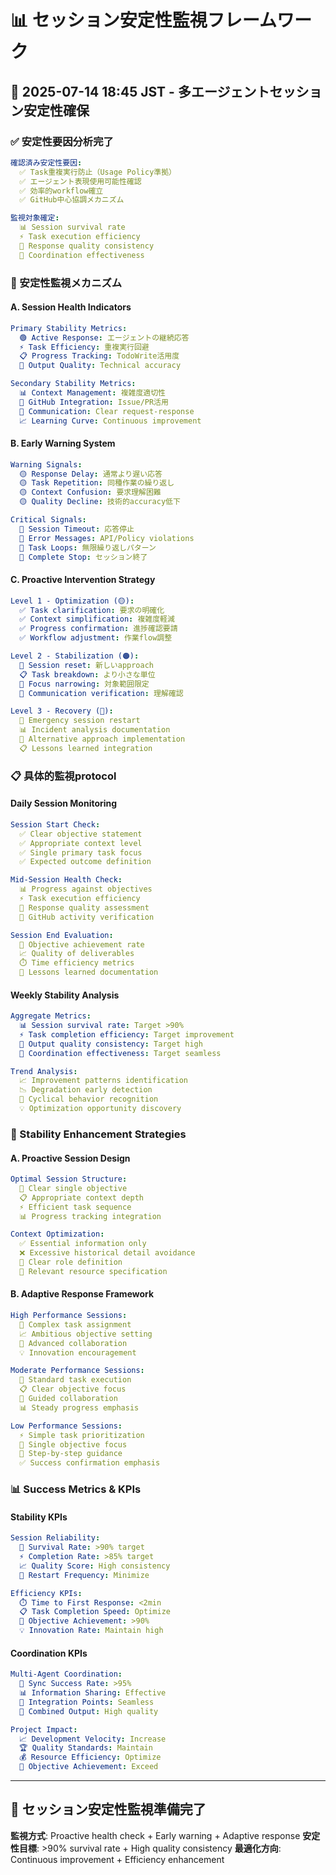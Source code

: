 # 📊 セッション安定性監視フレームワーク

## 📅 2025-07-14 18:45 JST - 多エージェントセッション安定性確保

### ✅ 安定性要因分析完了

```yaml
確認済み安定性要因:
  ✅ Task重複実行防止（Usage Policy準拠）
  ✅ エージェント表現使用可能性確認
  ✅ 効率的workflow確立
  ✅ GitHub中心協調メカニズム

監視対象確定:
  📊 Session survival rate
  ⚡ Task execution efficiency  
  🔄 Response quality consistency
  🤝 Coordination effectiveness
```

### 🔧 安定性監視メカニズム

#### A. Session Health Indicators

```yaml
Primary Stability Metrics:
  🟢 Active Response: エージェントの継続応答
  ⚡ Task Efficiency: 重複実行回避
  📋 Progress Tracking: TodoWrite活用度
  🎯 Output Quality: Technical accuracy

Secondary Stability Metrics:
  📊 Context Management: 複雑度適切性
  🔗 GitHub Integration: Issue/PR活用
  💬 Communication: Clear request-response
  📈 Learning Curve: Continuous improvement
```

#### B. Early Warning System

```yaml
Warning Signals:
  🟡 Response Delay: 通常より遅い応答
  🟡 Task Repetition: 同種作業の繰り返し
  🟡 Context Confusion: 要求理解困難
  🟡 Quality Decline: 技術的accuracy低下

Critical Signals:
  🔴 Session Timeout: 応答停止
  🔴 Error Messages: API/Policy violations
  🔴 Task Loops: 無限繰り返しパターン
  🔴 Complete Stop: セッション終了
```

#### C. Proactive Intervention Strategy

```yaml
Level 1 - Optimization (🟡):
  ✅ Task clarification: 要求の明確化
  ✅ Context simplification: 複雑度軽減
  ✅ Progress confirmation: 進捗確認要請
  ✅ Workflow adjustment: 作業flow調整

Level 2 - Stabilization (🟠):
  🔧 Session reset: 新しいapproach
  📋 Task breakdown: より小さな単位
  🎯 Focus narrowing: 対象範囲限定
  💬 Communication verification: 理解確認

Level 3 - Recovery (🔴):
  🚨 Emergency session restart
  📊 Incident analysis documentation
  🔄 Alternative approach implementation
  📋 Lessons learned integration
```

### 📋 具体的監視protocol

#### Daily Session Monitoring

```yaml
Session Start Check:
  ✅ Clear objective statement
  ✅ Appropriate context level
  ✅ Single primary task focus
  ✅ Expected outcome definition

Mid-Session Health Check:
  📊 Progress against objectives
  ⚡ Task execution efficiency
  💬 Response quality assessment
  🔗 GitHub activity verification

Session End Evaluation:
  🎯 Objective achievement rate
  📈 Quality of deliverables
  ⏱️ Time efficiency metrics
  📝 Lessons learned documentation
```

#### Weekly Stability Analysis

```yaml
Aggregate Metrics:
  📊 Session survival rate: Target >90%
  ⚡ Task completion efficiency: Target improvement
  🎯 Output quality consistency: Target high
  🤝 Coordination effectiveness: Target seamless

Trend Analysis:
  📈 Improvement patterns identification
  📉 Degradation early detection
  🔄 Cyclical behavior recognition
  💡 Optimization opportunity discovery
```

### 🎯 Stability Enhancement Strategies

#### A. Proactive Session Design

```yaml
Optimal Session Structure:
  🎯 Clear single objective
  📋 Appropriate context depth
  ⚡ Efficient task sequence
  📊 Progress tracking integration

Context Optimization:
  ✅ Essential information only
  ❌ Excessive historical detail avoidance
  📝 Clear role definition
  🔗 Relevant resource specification
```

#### B. Adaptive Response Framework

```yaml
High Performance Sessions:
  🚀 Complex task assignment
  📈 Ambitious objective setting
  🎯 Advanced collaboration
  💡 Innovation encouragement

Moderate Performance Sessions:
  🔧 Standard task execution
  📋 Clear objective focus
  🤝 Guided collaboration
  📊 Steady progress emphasis

Low Performance Sessions:
  ⚡ Simple task prioritization
  🎯 Single objective focus
  📝 Step-by-step guidance
  ✅ Success confirmation emphasis
```

### 📊 Success Metrics & KPIs

#### Stability KPIs

```yaml
Session Reliability:
  🎯 Survival Rate: >90% target
  ⚡ Completion Rate: >85% target
  📈 Quality Score: High consistency
  🔄 Restart Frequency: Minimize

Efficiency KPIs:
  ⏱️ Time to First Response: <2min
  📋 Task Completion Speed: Optimize
  🎯 Objective Achievement: >90%
  💡 Innovation Rate: Maintain high
```

#### Coordination KPIs

```yaml
Multi-Agent Coordination:
  🤝 Sync Success Rate: >95%
  📊 Information Sharing: Effective
  🔗 Integration Points: Seamless
  🚀 Combined Output: High quality

Project Impact:
  📈 Development Velocity: Increase
  🏆 Quality Standards: Maintain
  💰 Resource Efficiency: Optimize
  🎯 Objective Achievement: Exceed
```

---

## 🚀 セッション安定性監視準備完了

**監視方式**: Proactive health check + Early warning + Adaptive response
**安定性目標**: >90% survival rate + High quality consistency
**最適化方向**: Continuous improvement + Efficiency enhancement